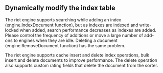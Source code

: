 ## Dynamically modify the index table

The riot engine supports searching while adding an index (engine.IndexDocument function), but as indexes are indexed and write-locked when added, search performance decreases as indexes are added. Please control the frequency of additions or move a large number of add-ons to engines when they are idle. Deleting a document (engine.RemoveDocument function) has the same problem.

The riot engine supports cache insert and delete index operations, bulk insert and delete documents to improve performance. The delete operation also supports custom rating fields that delete the document from the sorter.
